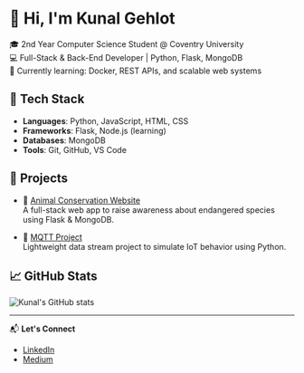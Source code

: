 # 👋 Hi, I'm Kunal Gehlot

🎓 2nd Year Computer Science Student @ Coventry University  
💻 Full-Stack & Back-End Developer | Python, Flask, MongoDB  
🌱 Currently learning: Docker, REST APIs, and scalable web systems

## 🧰 Tech Stack
- **Languages**: Python, JavaScript, HTML, CSS
- **Frameworks**: Flask, Node.js (learning)
- **Databases**: MongoDB
- **Tools**: Git, GitHub, VS Code

## 📌 Projects
- 🔗 [Animal Conservation Website](https://github.com/Kunalgehlot26/Kunal_14280014)  
  A full-stack web app to raise awareness about endangered species using Flask & MongoDB.

- 🔗 [MQTT Project](https://github.com/Kunalgehlot26/MQTT-Project)  
  Lightweight data stream project to simulate IoT behavior using Python.

## 📈 GitHub Stats
![Kunal's GitHub stats](https://github-readme-stats.vercel.app/api?username=Kunalgehlot26&show_icons=true&theme=github_dark)

---

📬 **Let's Connect**  
- [LinkedIn](https://linkedin.com/in/kunalgehlot2626)  
- [Medium](https://medium.com/@yourmedium)  

